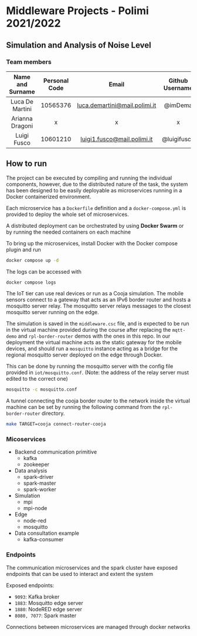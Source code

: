 # Middleware Projects - Polimi 2021/2022

## Simulation and Analysis of Noise Level

### Team members
 Name and Surname | Personal Code |             Email             | Github Username 
:---: |:-------------:|:-----------------------------:| :---:
 Luca De Martini |   10565376    | luca.demartini@mail.polimi.it | @imDema 
 Arianna Dragoni |       x       |               x               |        x        
 Luigi Fusco |   10601210    |  luigi1.fusco@mail.polimi.it  |        @luigifusco        


## How to run

The project can be executed by compiling and running the individual components, however, due to the distributed nature of the task, the system has been designed to be easily deployable as microservices running in a Docker containerized environment.

Each microservice has a `Dockerfile` definition and a `docker-compose.yml` is provided to deploy the whole set of microservices.

A distributed deployment can be orchestrated by using **Docker Swarm** or by running the needed containers on each machine

To bring up the microservices, install Docker with the Docker compose plugin and run
```sh
docker compose up -d
```

The logs can be accessed with
```sh
docker compose logs
```

The IoT tier can use real devices or run as a Cooja simulation.
The mobile sensors connect to a gateway that acts as an IPv6 border router and hosts a mosquitto server relay.
The mosquitto server relays messages to the closest mosquitto server running on the edge.

The simulation is saved in the `middleware.csc` file, and is expected to be run in the virtual machine
provided during the course after replacing the `mqtt-demo` and `rpl-border-router` demos with the ones in this repo.
In our deployment the virtual machine acts as the static gateway for the mobile devices, and should run a `mosquitto`
instance acting as a bridge for the regional mosquitto server deployed on the edge through Docker.

This can be done by running the mosquitto server with the config file provided in `iot/mosquitto.conf`. (Note: the address of the relay server must edited to the correct one)
```sh
mosquitto -c mosquitto.conf
```
A tunnel connecting the cooja border router
to the network inside the virtual machine can be set by running the following command from the `rpl-border-router` directory.
```sh
make TARGET=cooja connect-router-cooja
```

### Micoservices

+ Backend communication primitive
    + kafka
    + zookeeper
+ Data analysis
    + spark-driver
    + spark-master
    + spark-worker
+ Simulation
    + mpi
    + mpi-node
+ Edge
    + node-red
    + mosquitto
+ Data consultation example
    + kafka-consumer

### Endpoints

The communication microservices and the spark cluster have exposed endpoints that can be used to interact and extent the system

Exposed endpoints:
+ `9093`: Kafka broker
+ `1883`: Mosquitto edge server
+ `1880`: NodeRED edge server
+ `8080, 7077`: Spark master

Connections between microservices are managed through docker networks